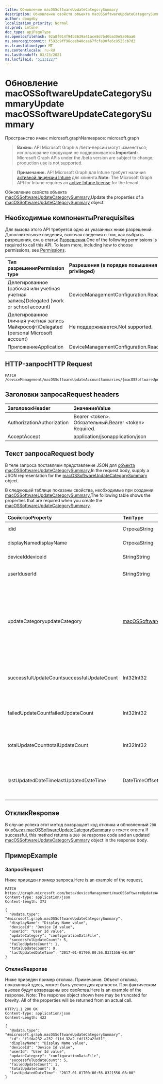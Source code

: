 ```yaml
---
title: Обновление macOSSoftwareUpdateCategorySummary
description: Обновление свойств объекта macOSSoftwareUpdateCategorySummary.
author: dougeby
localization_priority: Normal
ms.prod: intune
doc_type: apiPageType
ms.openlocfilehash: 92a8f014f94b3639a41ace8d7b40ba30e5a06aa6
ms.sourcegitcommit: f592c9ff96ceeb40caa67fcfe90fe6c8525cb7d2
ms.translationtype: MT
ms.contentlocale: ru-RU
ms.lasthandoff: 03/23/2021
ms.locfileid: "51131227"
---
```

# <a name="update-macossoftwareupdatecategorysummary"></a><span data-ttu-id="be09d-103">Обновление macOSSoftwareUpdateCategorySummary</span><span class="sxs-lookup"><span data-stu-id="be09d-103">Update macOSSoftwareUpdateCategorySummary</span></span>

<span data-ttu-id="be09d-104">Пространство имен: microsoft.graph</span><span class="sxs-lookup"><span data-stu-id="be09d-104">Namespace: microsoft.graph</span></span>

> <span data-ttu-id="be09d-105">**Важно:** API Microsoft Graph в /бета-версии могут изменяться; использование продукции не поддерживается.</span><span class="sxs-lookup"><span data-stu-id="be09d-105">**Important:** Microsoft Graph APIs under the /beta version are subject to change; production use is not supported.</span></span>

> <span data-ttu-id="be09d-106">**Примечание.** API Microsoft Graph для Intune требует наличия [активной лицензии Intune](https://go.microsoft.com/fwlink/?linkid=839381) для клиента.</span><span class="sxs-lookup"><span data-stu-id="be09d-106">**Note:** The Microsoft Graph API for Intune requires an [active Intune license](https://go.microsoft.com/fwlink/?linkid=839381) for the tenant.</span></span>

<span data-ttu-id="be09d-107">Обновление свойств объекта [macOSSoftwareUpdateCategorySummary.](../resources/intune-deviceconfig-macossoftwareupdatecategorysummary.md)</span><span class="sxs-lookup"><span data-stu-id="be09d-107">Update the properties of a [macOSSoftwareUpdateCategorySummary](../resources/intune-deviceconfig-macossoftwareupdatecategorysummary.md) object.</span></span>

## <a name="prerequisites"></a><span data-ttu-id="be09d-108">Необходимые компоненты</span><span class="sxs-lookup"><span data-stu-id="be09d-108">Prerequisites</span></span>
<span data-ttu-id="be09d-p101">Для вызова этого API требуется одно из указанных ниже разрешений. Дополнительные сведения, включая сведения о том, как выбрать разрешения, см. в статье [Разрешения](/graph/permissions-reference).</span><span class="sxs-lookup"><span data-stu-id="be09d-p101">One of the following permissions is required to call this API. To learn more, including how to choose permissions, see [Permissions](/graph/permissions-reference).</span></span>

|<span data-ttu-id="be09d-111">Тип разрешения</span><span class="sxs-lookup"><span data-stu-id="be09d-111">Permission type</span></span>|<span data-ttu-id="be09d-112">Разрешения (в порядке повышения привилегий)</span><span class="sxs-lookup"><span data-stu-id="be09d-112">Permissions (from least to most privileged)</span></span>|
|:---|:---|
|<span data-ttu-id="be09d-113">Делегированное (рабочая или учебная учетная запись)</span><span class="sxs-lookup"><span data-stu-id="be09d-113">Delegated (work or school account)</span></span>|<span data-ttu-id="be09d-114">DeviceManagementConfiguration.ReadWrite.All</span><span class="sxs-lookup"><span data-stu-id="be09d-114">DeviceManagementConfiguration.ReadWrite.All</span></span>|
|<span data-ttu-id="be09d-115">Делегированное (личная учетная запись Майкрософт)</span><span class="sxs-lookup"><span data-stu-id="be09d-115">Delegated (personal Microsoft account)</span></span>|<span data-ttu-id="be09d-116">Не поддерживается.</span><span class="sxs-lookup"><span data-stu-id="be09d-116">Not supported.</span></span>|
|<span data-ttu-id="be09d-117">Приложение</span><span class="sxs-lookup"><span data-stu-id="be09d-117">Application</span></span>|<span data-ttu-id="be09d-118">DeviceManagementConfiguration.ReadWrite.All</span><span class="sxs-lookup"><span data-stu-id="be09d-118">DeviceManagementConfiguration.ReadWrite.All</span></span>|

## <a name="http-request"></a><span data-ttu-id="be09d-119">HTTP-запрос</span><span class="sxs-lookup"><span data-stu-id="be09d-119">HTTP Request</span></span>
<!-- {
  "blockType": "ignored"
}
-->
``` http
PATCH /deviceManagement/macOSSoftwareUpdateAccountSummaries/{macOSSoftwareUpdateAccountSummaryId}/categorySummaries/{macOSSoftwareUpdateCategorySummaryId}
```

## <a name="request-headers"></a><span data-ttu-id="be09d-120">Заголовки запроса</span><span class="sxs-lookup"><span data-stu-id="be09d-120">Request headers</span></span>
|<span data-ttu-id="be09d-121">Заголовок</span><span class="sxs-lookup"><span data-stu-id="be09d-121">Header</span></span>|<span data-ttu-id="be09d-122">Значение</span><span class="sxs-lookup"><span data-stu-id="be09d-122">Value</span></span>|
|:---|:---|
|<span data-ttu-id="be09d-123">Authorization</span><span class="sxs-lookup"><span data-stu-id="be09d-123">Authorization</span></span>|<span data-ttu-id="be09d-124">Bearer &lt;token&gt;. Обязательный.</span><span class="sxs-lookup"><span data-stu-id="be09d-124">Bearer &lt;token&gt; Required.</span></span>|
|<span data-ttu-id="be09d-125">Accept</span><span class="sxs-lookup"><span data-stu-id="be09d-125">Accept</span></span>|<span data-ttu-id="be09d-126">application/json</span><span class="sxs-lookup"><span data-stu-id="be09d-126">application/json</span></span>|

## <a name="request-body"></a><span data-ttu-id="be09d-127">Текст запроса</span><span class="sxs-lookup"><span data-stu-id="be09d-127">Request body</span></span>
<span data-ttu-id="be09d-128">В теле запроса поставляем представление JSON для [объекта macOSSoftwareUpdateCategorySummary.](../resources/intune-deviceconfig-macossoftwareupdatecategorysummary.md)</span><span class="sxs-lookup"><span data-stu-id="be09d-128">In the request body, supply a JSON representation for the [macOSSoftwareUpdateCategorySummary](../resources/intune-deviceconfig-macossoftwareupdatecategorysummary.md) object.</span></span>

<span data-ttu-id="be09d-129">В следующей таблице показаны свойства, необходимые при создании [macOSSoftwareUpdateCategorySummary.](../resources/intune-deviceconfig-macossoftwareupdatecategorysummary.md)</span><span class="sxs-lookup"><span data-stu-id="be09d-129">The following table shows the properties that are required when you create the [macOSSoftwareUpdateCategorySummary](../resources/intune-deviceconfig-macossoftwareupdatecategorysummary.md).</span></span>

|<span data-ttu-id="be09d-130">Свойство</span><span class="sxs-lookup"><span data-stu-id="be09d-130">Property</span></span>|<span data-ttu-id="be09d-131">Тип</span><span class="sxs-lookup"><span data-stu-id="be09d-131">Type</span></span>|<span data-ttu-id="be09d-132">Описание</span><span class="sxs-lookup"><span data-stu-id="be09d-132">Description</span></span>|
|:---|:---|:---|
|<span data-ttu-id="be09d-133">id</span><span class="sxs-lookup"><span data-stu-id="be09d-133">id</span></span>|<span data-ttu-id="be09d-134">Строка</span><span class="sxs-lookup"><span data-stu-id="be09d-134">String</span></span>|<span data-ttu-id="be09d-135">Ключ объекта.</span><span class="sxs-lookup"><span data-stu-id="be09d-135">Key of the entity.</span></span>|
|<span data-ttu-id="be09d-136">displayName</span><span class="sxs-lookup"><span data-stu-id="be09d-136">displayName</span></span>|<span data-ttu-id="be09d-137">Строка</span><span class="sxs-lookup"><span data-stu-id="be09d-137">String</span></span>|<span data-ttu-id="be09d-138">Имя отчета</span><span class="sxs-lookup"><span data-stu-id="be09d-138">The name of the report</span></span>|
|<span data-ttu-id="be09d-139">deviceId</span><span class="sxs-lookup"><span data-stu-id="be09d-139">deviceId</span></span>|<span data-ttu-id="be09d-140">String</span><span class="sxs-lookup"><span data-stu-id="be09d-140">String</span></span>|<span data-ttu-id="be09d-141">ID устройства.</span><span class="sxs-lookup"><span data-stu-id="be09d-141">The device ID.</span></span>|
|<span data-ttu-id="be09d-142">userId</span><span class="sxs-lookup"><span data-stu-id="be09d-142">userId</span></span>|<span data-ttu-id="be09d-143">String</span><span class="sxs-lookup"><span data-stu-id="be09d-143">String</span></span>|<span data-ttu-id="be09d-144">Идентификатор пользователя.</span><span class="sxs-lookup"><span data-stu-id="be09d-144">The user ID.</span></span>|
|<span data-ttu-id="be09d-145">updateCategory</span><span class="sxs-lookup"><span data-stu-id="be09d-145">updateCategory</span></span>|[<span data-ttu-id="be09d-146">macOSSoftwareUpdateCategory</span><span class="sxs-lookup"><span data-stu-id="be09d-146">macOSSoftwareUpdateCategory</span></span>](../resources/intune-deviceconfig-macossoftwareupdatecategory.md)|<span data-ttu-id="be09d-147">Тип обновления программного обеспечения.</span><span class="sxs-lookup"><span data-stu-id="be09d-147">Software update type.</span></span> <span data-ttu-id="be09d-148">Возможные значения: `critical`, `configurationDataFile`, `firmware`, `other`.</span><span class="sxs-lookup"><span data-stu-id="be09d-148">Possible values are: `critical`, `configurationDataFile`, `firmware`, `other`.</span></span>|
|<span data-ttu-id="be09d-149">successfulUpdateCount</span><span class="sxs-lookup"><span data-stu-id="be09d-149">successfulUpdateCount</span></span>|<span data-ttu-id="be09d-150">Int32</span><span class="sxs-lookup"><span data-stu-id="be09d-150">Int32</span></span>|<span data-ttu-id="be09d-151">Количество успешных обновлений на устройстве</span><span class="sxs-lookup"><span data-stu-id="be09d-151">Number of successful updates on the device</span></span>|
|<span data-ttu-id="be09d-152">failedUpdateCount</span><span class="sxs-lookup"><span data-stu-id="be09d-152">failedUpdateCount</span></span>|<span data-ttu-id="be09d-153">Int32</span><span class="sxs-lookup"><span data-stu-id="be09d-153">Int32</span></span>|<span data-ttu-id="be09d-154">Количество сбойных обновлений на устройстве</span><span class="sxs-lookup"><span data-stu-id="be09d-154">Number of failed updates on the device</span></span>|
|<span data-ttu-id="be09d-155">totalUpdateCount</span><span class="sxs-lookup"><span data-stu-id="be09d-155">totalUpdateCount</span></span>|<span data-ttu-id="be09d-156">Int32</span><span class="sxs-lookup"><span data-stu-id="be09d-156">Int32</span></span>|<span data-ttu-id="be09d-157">Количество обновлений на устройстве</span><span class="sxs-lookup"><span data-stu-id="be09d-157">Number of total updates on the device</span></span>|
|<span data-ttu-id="be09d-158">lastUpdatedDateTime</span><span class="sxs-lookup"><span data-stu-id="be09d-158">lastUpdatedDateTime</span></span>|<span data-ttu-id="be09d-159">DateTimeOffset</span><span class="sxs-lookup"><span data-stu-id="be09d-159">DateTimeOffset</span></span>|<span data-ttu-id="be09d-160">Последняя дата обновления отчета для этого устройства.</span><span class="sxs-lookup"><span data-stu-id="be09d-160">Last date time the report for this device was updated.</span></span>|



## <a name="response"></a><span data-ttu-id="be09d-161">Отклик</span><span class="sxs-lookup"><span data-stu-id="be09d-161">Response</span></span>
<span data-ttu-id="be09d-162">В случае успеха этот метод возвращает код отклика и обновленный `200 OK` [объект macOSSoftwareUpdateCategorySummary](../resources/intune-deviceconfig-macossoftwareupdatecategorysummary.md) в тексте ответа.</span><span class="sxs-lookup"><span data-stu-id="be09d-162">If successful, this method returns a `200 OK` response code and an updated [macOSSoftwareUpdateCategorySummary](../resources/intune-deviceconfig-macossoftwareupdatecategorysummary.md) object in the response body.</span></span>

## <a name="example"></a><span data-ttu-id="be09d-163">Пример</span><span class="sxs-lookup"><span data-stu-id="be09d-163">Example</span></span>

### <a name="request"></a><span data-ttu-id="be09d-164">Запрос</span><span class="sxs-lookup"><span data-stu-id="be09d-164">Request</span></span>
<span data-ttu-id="be09d-165">Ниже приведен пример запроса.</span><span class="sxs-lookup"><span data-stu-id="be09d-165">Here is an example of the request.</span></span>
``` http
PATCH https://graph.microsoft.com/beta/deviceManagement/macOSSoftwareUpdateAccountSummaries/{macOSSoftwareUpdateAccountSummaryId}/categorySummaries/{macOSSoftwareUpdateCategorySummaryId}
Content-type: application/json
Content-length: 373

{
  "@odata.type": "#microsoft.graph.macOSSoftwareUpdateCategorySummary",
  "displayName": "Display Name value",
  "deviceId": "Device Id value",
  "userId": "User Id value",
  "updateCategory": "configurationDataFile",
  "successfulUpdateCount": 5,
  "failedUpdateCount": 1,
  "totalUpdateCount": 0,
  "lastUpdatedDateTime": "2017-01-01T00:00:56.8321556-08:00"
}
```

### <a name="response"></a><span data-ttu-id="be09d-166">Отклик</span><span class="sxs-lookup"><span data-stu-id="be09d-166">Response</span></span>
<span data-ttu-id="be09d-p103">Ниже приведен пример отклика. Примечание. Объект отклика, показанный здесь, может быть усечен для краткости. При фактическом вызове будут возвращены все свойства.</span><span class="sxs-lookup"><span data-stu-id="be09d-p103">Here is an example of the response. Note: The response object shown here may be truncated for brevity. All of the properties will be returned from an actual call.</span></span>
``` http
HTTP/1.1 200 OK
Content-Type: application/json
Content-Length: 422

{
  "@odata.type": "#microsoft.graph.macOSSoftwareUpdateCategorySummary",
  "id": "f1fda232-a232-f1fd-32a2-fdf132a2fdf1",
  "displayName": "Display Name value",
  "deviceId": "Device Id value",
  "userId": "User Id value",
  "updateCategory": "configurationDataFile",
  "successfulUpdateCount": 5,
  "failedUpdateCount": 1,
  "totalUpdateCount": 0,
  "lastUpdatedDateTime": "2017-01-01T00:00:56.8321556-08:00"
}
```




